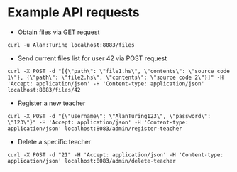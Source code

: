 # Example API requests

* Obtain files via GET request

```
curl -u Alan:Turing localhost:8083/files
```

* Send current files list for user 42 via POST request

```
curl -X POST -d "[{\"path\": \"file1.hs\", \"contents\": \"source code 1\"}, {\"path\": \"file2.hs\", \"contents\": \"source code 2\"}]" -H 'Accept: application/json' -H 'Content-type: application/json' localhost:8083/files/42
```

* Register a new teacher

```
curl -X POST -d "{\"username\": \"AlanTuring123\", \"password\": \"123\"}" -H 'Accept: application/json' -H 'Content-type: application/json' localhost:8083/admin/register-teacher
```

* Delete a specific teacher
```
curl -X POST -d "21" -H 'Accept: application/json' -H 'Content-type: application/json' localhost:8083/admin/delete-teacher
```

